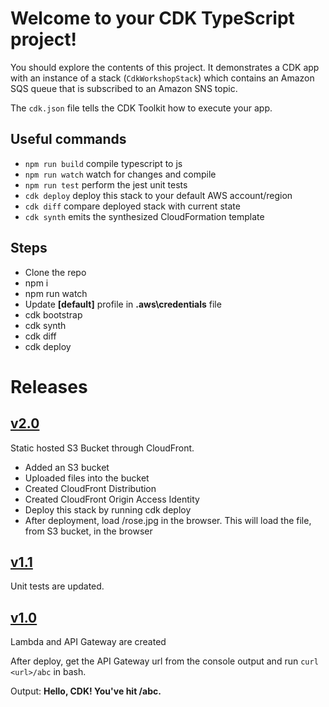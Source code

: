 # Welcome to your CDK TypeScript project!

You should explore the contents of this project. It demonstrates a CDK app with an instance of a stack (`CdkWorkshopStack`)
which contains an Amazon SQS queue that is subscribed to an Amazon SNS topic.

The `cdk.json` file tells the CDK Toolkit how to execute your app.

## Useful commands

 * `npm run build`   compile typescript to js
 * `npm run watch`   watch for changes and compile
 * `npm run test`    perform the jest unit tests
 * `cdk deploy`      deploy this stack to your default AWS account/region
 * `cdk diff`        compare deployed stack with current state
 * `cdk synth`       emits the synthesized CloudFormation template

## Steps

* Clone the repo
* npm i
* npm run watch
* Update **[default]** profile in **.aws\credentials** file
* cdk bootstrap
* cdk synth
* cdk diff
* cdk deploy

# Releases

## [v2.0](https://github.com/Ayyappu/cdk-workshop/releases/tag/v2.0)

Static hosted S3 Bucket through CloudFront.

- Added an S3 bucket
- Uploaded files into the bucket
- Created CloudFront Distribution
- Created CloudFront Origin Access Identity
- Deploy this stack by running cdk deploy
- After deployment, load <CloudFrontDomainName>/rose.jpg in the browser. This will load the file, from S3 bucket, in the browser

## [v1.1](https://github.com/Ayyappu/cdk-workshop/releases/tag/v1.1)

Unit tests are updated.

## [v1.0](https://github.com/Ayyappu/cdk-workshop/releases/tag/v1.0)

Lambda and API Gateway are created

After deploy, get the API Gateway url from the console output and run `curl <url>/abc` in bash.

Output: **Hello, CDK! You've hit /abc.**
